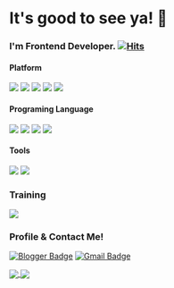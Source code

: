 # It's good to see ya! 👋

### I'm Frontend Developer.  [![Hits](https://hits.seeyoufarm.com/api/count/incr/badge.svg?url=https%3A%2F%2Fgithub.com%2Fwhatamelon)](https://hits.seeyoufarm.com)

#### Platform

<img src="https://img.shields.io/badge/-Flutter-02569B.svg?logo=flutter&style=plastic">  <img src="https://img.shields.io/badge/-Nuxt.js-00C58E.svg?logo=Nuxt.js&style=plastic">  <img src="https://img.shields.io/badge/-Vue.js-4FC08D?logo=Vue.js&style=plastic">  <img src="https://img.shields.io/badge/-Git-F05032.svg?logo=git&style=plastic"> <img src="https://img.shields.io/badge/-Firebase-FFCA28.svg?logo=firebase&style=plastic"> 

#### Programing Language

 <img src="https://img.shields.io/badge/-Dart-00599C.svg?logo=dart&style=plastic"> <img src="https://img.shields.io/badge/-JavaScript-F7DF1E.svg?logo=JavaScript&style=plastic"> <img src="https://img.shields.io/badge/-Python-3776AB.svg?logo=Python&style=plastic"> <img src="https://img.shields.io/badge/-Java-007396.svg?logo=java&style=plastic"> 


#### Tools

<img src="https://img.shields.io/badge/-Visual Studio Code-007ACC.svg?logo=visual-studio-code&style=plastic"> <img src="https://img.shields.io/badge/-Android Studio-3DDC84.svg?logo=android-studio&style=plastic">

### Training

 <img src="https://img.shields.io/badge/-Elasticsearch-005571.svg?logo=Elasticsearch&style=plastic"> 

### Profile & Contact Me!
[![Blogger Badge](https://img.shields.io/badge/-Blogger-FF5722.svg?logo=Blogger-studio&style=plastic)](https://summerclout.dev) [![Gmail Badge](https://img.shields.io/badge/-Gmail-D14836.svg?logo=gmail&style=plastic&link=mailto:rlawjdxo88@gmail.com)](mailto:whatup@summerclout.dev)








<a href="https://github.com/whatamelon?tab=repositories">
  <img align="center" src="https://github-readme-stats.anuraghazra1.vercel.app/api/top-langs/?username=whatamelon&theme=light&hide_langs_below=0&title_color=000" />
</a>

<a href="https://github.com/whatamelon/flutter_dropdown_below">
  <img align="center" src="https://github-readme-stats.anuraghazra1.vercel.app/api/pin/?username=whatamelon&repo=flutter_dropdown_below&theme=light&title_color=0084ff" />
</a>
